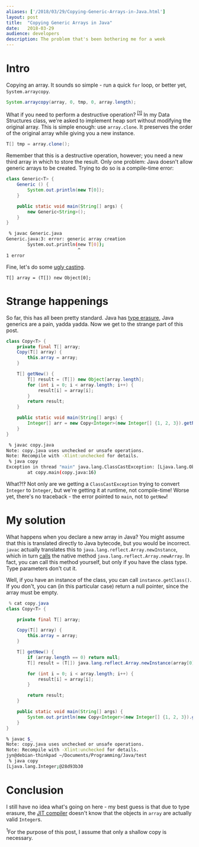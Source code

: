 ```yaml
---
aliases: ['/2018/03/29/Copying-Generic-Arrays-in-Java.html']
layout:	post
title:	"Copying Generic Arrays in Java"
date:	2018-03-29
audience: developers
description: The problem that's been bothering me for a week
---
```


# Intro

Copying an array.
It sounds so simple - run a quick `for` loop,
or better yet, `System.arraycopy`.
```java
System.arraycopy(array, 0, tmp, 0, array.length);
```

What if you need to perform a destructive operation? <sup><a href="#1">[1]</a></sup>
In my Data Structures class, we're asked to implement heap sort
without modifying the original array.
This is simple enough: use `array.clone`.
It preserves the order of the original array while giving you a new instance.
```java
T[] tmp = array.clone();
```

Remember that this is a destructive operation, however;
you need a new third array in which to store the result. 
Only one problem: Java doesn't allow generic arrays to be created.
Trying to do so is a compile-time error:
```java
class Generic<T> {
    Generic () {
        System.out.println(new T[0]);
    }

    public static void main(String[] args) {
        new Generic<String>();
    }
}
```
```sh
 % javac Generic.java
Generic.java:3: error: generic array creation
        System.out.println(new T[0]);
                           ^
1 error
```

Fine, let's do some [ugly casting](https://stackoverflow.com/a/530289).

`T[] array = (T[]) new Object[0];`

# Strange happenings
So far, this has all been pretty standard.
Java has [type erasure](https://docs.oracle.com/javase/tutorial/java/generics/erasure.html), Java generics are a pain, yadda yadda.
Now we get to the strange part of this post.

```java
class Copy<T> {
    private final T[] array;
    Copy(T[] array) {
        this.array = array;
    }

    T[] getNew() {
        T[] result = (T[]) new Object[array.length];
        for (int i = 0; i < array.length; i++) {
            result[i] = array[i];
        }
        return result;
    }

    public static void main(String[] args) {
        Integer[] arr = new Copy<Integer>(new Integer[] {1, 2, 3}).getNew();
    }
}
```
```sh
 % javac copy.java
Note: copy.java uses unchecked or unsafe operations.
Note: Recompile with -Xlint:unchecked for details.
 % java copy 
Exception in thread "main" java.lang.ClassCastException: [Ljava.lang.Object; cannot be cast to [Ljava.lang.Integer;
        at copy.main(copy.java:16)
```

What?!‽
Not only are we getting a `ClassCastException` trying to convert `Integer` to `Integer`,
but we're getting it at runtime, not compile-time!
Worse yet, there's no traceback - the error pointed to `main`, not to `getNew`!

# My solution
What happens when you declare a new array in Java?
You might assume that this is translated directly to Java bytecode, but you would be incorrect.
`javac` actually translates this to `java.lang.reflect.Array.newInstance`, which in turn
[calls](http://hg.openjdk.java.net/jdk/jdk/file/1f9dd2360b17/src/java.base/share/classes/java/lang/reflect/Array.java#l76)
the native method `java.lang.reflect.Array.newArray`.
In fact, you can call this method yourself, but only if you have the class type.
Type parameters don't cut it.

Well, if you have an instance of the class, you can call `instance.getClass()`.
If you don't, you can (in this particular case) return a null pointer,
since the array must be empty.
```java
 % cat copy.java
class Copy<T> {

    private final T[] array;

    Copy(T[] array) {
        this.array = array;
    }

    T[] getNew() {
        if (array.length == 0) return null;
        T[] result = (T[]) java.lang.reflect.Array.newInstance(array[0].getClass(), array.length);

        for (int i = 0; i < array.length; i++) {
            result[i] = array[i];
        }

        return result;
    }

    public static void main(String[] args) {
        System.out.println(new Copy<Integer>(new Integer[] {1, 2, 3}).getNew());
    }
}
```
```sh
% javac $_
Note: copy.java uses unchecked or unsafe operations.
Note: Recompile with -Xlint:unchecked for details.
jyn@debian-thinkpad ~/Documents/Programming/Java/test
 % java copy 
[Ljava.lang.Integer;@28d93b30
```

# Conclusion
I still have no idea what's going on here - my best guess is that due to type erasure,
the [JIT compiler](https://stackoverflow.com/a/95679) doesn't know that the objects in
`array` are actually valid `Integer`s.


<div class="footnote" name="1"><sup>1</sup>For the purpose of this post, I assume that only a shallow copy is necessary.</div>
